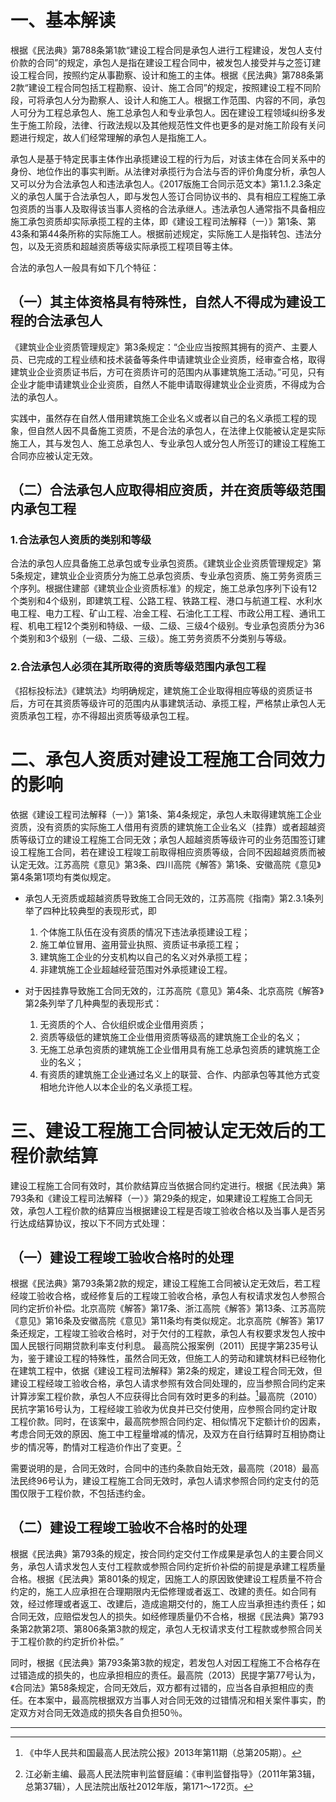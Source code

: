 # 一、基本解读
根据《民法典》第788条第1款“建设工程合同是承包人进行工程建设，发包人支付价款的合同”的规定，承包人是指在建设工程合同中，被发包人接受并与之签订建设工程合同，按照约定从事勘察、设计和施工的主体。根据《民法典》第788条第2款“建设工程合同包括工程勘察、设计、施工合同”的规定，按照建设工程不同阶段，可将承包人分为勘察人、设计人和施工人。根据工作范围、内容的不同，承包人可分为工程总承包人、施工总承包人和专业承包人。因在建设工程领域纠纷多发生于施工阶段，法律、行政法规以及其他规范性文件也更多的是对施工阶段有关问题进行规定，故人们经常理解的承包人是指施工人。

承包人是基于特定民事主体作出承揽建设工程的行为后，对该主体在合同关系中的身份、地位作出的事实判断。从法律对承揽行为合法与否的评价角度分析，承包人又可以分为合法承包人和违法承包人。《2017版施工合同示范文本》第1.1.2.3条定义的承包人属于合法承包人，即与发包人签订合同协议书的、具有相应工程施工承包资质的当事人及取得该当事人资格的合法承继人。违法承包人通常指不具备相应施工承包资质却实际承揽工程的主体，即《建设工程司法解释（一）》第1条、第43条和第44条所称的实际施工人。根据前述规定，实际施工人是指转包、违法分包，以及无资质和超越资质等级实际承揽工程项目等主体。

合法的承包人一般具有如下几个特征：
## （一）其主体资格具有特殊性，自然人不得成为建设工程的合法承包人
《建筑业企业资质管理规定》第3条规定：“企业应当按照其拥有的资产、主要人员、已完成的工程业绩和技术装备等条件申请建筑业企业资质，经审查合格，取得建筑业企业资质证书后，方可在资质许可的范围内从事建筑施工活动。”可见，只有企业才能申请建筑业企业资质，自然人不能申请取得建筑业企业资质，不得成为合法的承包人。

实践中，虽然存在自然人借用建筑施工企业名义或者以自己的名义承揽工程的现象，但自然人因不具备施工资质，不是合法的承包人，在法律上仅能被认定是实际施工人，其与发包人、施工总承包人、专业承包人或分包人所签订的建设工程施工合同亦应被认定无效。
## （二）合法承包人应取得相应资质，并在资质等级范围内承包工程
### 1.合法承包人资质的类别和等级
合法的承包人应具备施工总承包或专业承包资质。《建筑业企业资质管理规定》第5条规定，建筑业企业资质分为施工总承包资质、专业承包资质、施工劳务资质三个序列。根据住建部《建筑业企业资质标准》的规定，施工总承包序列下设有12个类别和4个级别，即建筑工程、公路工程、铁路工程、港口与航道工程、水利水电工程、电力工程、矿山工程、冶金工程、石油化工工程、市政公用工程、通讯工程、机电工程12个类别和特级、一级、二级、三级4个级别。专业承包资质分为36个类别和3个级别（一级、二级、三级）。施工劳务资质不分类别与等级。
### 2.合法承包人必须在其所取得的资质等级范围内承包工程
《招标投标法》《建筑法》均明确规定，建筑施工企业取得相应等级的资质证书后，方可在其资质等级许可的范围内从事建筑活动、承揽工程，严格禁止承包人无资质承包工程，亦不得超出资质等级承包工程。
# 二、承包人资质对建设工程施工合同效力的影响
依据《建设工程司法解释（一）》第1条、第4条规定，承包人未取得建筑施工企业资质，没有资质的实际施工人借用有资质的建筑施工企业名义（挂靠）或者超越资质等级订立的建设工程施工合同无效；承包人超越资质等级许可的业务范围签订建设工程施工合同，若在建设工程竣工前取得相应资质等级，合同不因超越资质而被认定无效。江苏高院《意见》第3条、四川高院《解答》第1条、安徽高院《意见》第4条第1项均有类似规定。

- 承包人无资质或超越资质导致施工合同无效的，江苏高院《指南》第2.3.1条列举了四种比较典型的表现形式，即
	1. 个体施工队伍在没有资质的情况下违法承揽建设工程；
	2. 施工单位冒用、盗用营业执照、资质证书承揽工程；
	3. 建筑施工企业的分支机构以自己的名义对外承揽工程；
	4. 非建筑施工企业超越经营范围对外承揽建设工程。

- 对于因挂靠导致施工合同无效的，江苏高院《意见》第4条、北京高院《解答》第2条列举了几种典型的表现形式：
	1. 无资质的个人、合伙组织或企业借用资质；
	2. 资质等级低的建筑施工企业借用资质等级高的建筑施工企业的名义；
	3. 无施工总承包资质的建筑施工企业借用具有施工总承包资质的建筑施工企业的名义；
	4. 有资质的建筑施工企业通过名义上的联营、合作、内部承包等其他方式变相地允许他人以本企业的名义承揽工程。
# 三、建设工程施工合同被认定无效后的工程价款结算
建设工程施工合同有效时，其价款结算应当依据合同约定进行。根据《民法典》第793条和《建设工程司法解释（一）》第29条的规定，如果建设工程施工合同无效，承包人工程价款的结算应当根据建设工程是否竣工验收合格以及当事人是否另行达成结算协议，按以下不同方式处理：
## （一）建设工程竣工验收合格时的处理
根据《民法典》第793条第2款的规定，建设工程施工合同被认定无效后，若工程经竣工验收合格，或经修复后的工程竣工验收合格，承包人有权请求发包人参照合同约定折价补偿。北京高院《解答》第17条、浙江高院《解答》第13条、江苏高院《意见》第16条及安徽高院《意见》第11条均有类似规定。北京高院《解答》第17条还规定，工程竣工验收合格时，对于欠付的工程款，承包人有权要求发包人按中国人民银行同期贷款利率支付利息。
最高院公报案例（2011）民提字第235号认为，鉴于建设工程的特殊性，虽然合同无效，但施工人的劳动和建筑材料已经物化在建筑工程中，依据《建设工程司法解释》第2条的规定，建设工程合同无效，但建设工程经竣工验收合格，承包人请求参照有效合同处理的，应当参照合同约定来计算涉案工程价款，承包人不应获得比合同有效时更多的利益。[^1]最高院（2010）民抗字第16号认为，工程经竣工验收为优良并已交付使用，应参照合同约定计取工程价款。同时，在该案中，最高院参照合同约定、相似情况下定额计价的因素，考虑合同无效的原因、施工中工程量增减的情况，及双方在自行结算时互相协商让步的情况等，酌情对工程造价作出了变更。[^2]

[^1]:《中华人民共和国最高人民法院公报》2013年第11期（总第205期）。
[^2]:江必新主编、最高人民法院审判监督庭编：《审判监督指导》（2011年第3辑，总第37辑），人民法院出版社2012年版，第171～172页。

需要说明的是，合同无效时，合同中的违约条款自始无效，最高院（2018）最高法民终96号认为，建设工程施工合同无效时，承包人请求参照合同约定支付的范围仅限于工程价款，不包括违约金。
## （二）建设工程竣工验收不合格时的处理
根据《民法典》第793条的规定，按合同约定交付工作成果是承包人的主要合同义务，承包人请求发包人支付工程款或参照合同约定折价补偿的前提是承建工程质量合格。根据《民法典》第801条的规定，因施工人的原因致使建设工程质量不符合约定的，施工人应承担在合理期限内无偿修理或者返工、改建的责任。如合同有效，经过修理或者返工、改建后，造成逾期交付的，施工人应当承担违约责任；如合同无效，应赔偿发包人的损失。如经修理质量仍不合格，根据《民法典》第793条第2款第2项、第806条第3款的规定，承包人无权请求支付工程款或参照合同关于工程价款的约定折价补偿。”

同时，根据《民法典》第793条第3款的规定，若发包人对因工程施工不合格存在过错造成的损失的，也应承担相应的责任。最高院（2013）民提字第77号认为，《合同法》第58条规定，合同无效后，双方都有过错的，应当各自承担相应的责任。在本案中，最高院根据双方当事人对合同无效的过错情况和相关案件事实，酌定双方对合同无效造成的损失各自负担50％。
___